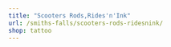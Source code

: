 ```yaml
---
title: "Scooters Rods,Rides'n'Ink"
url: /smiths-falls/scooters-rods-ridesnink/
shop: tattoo
---
```

